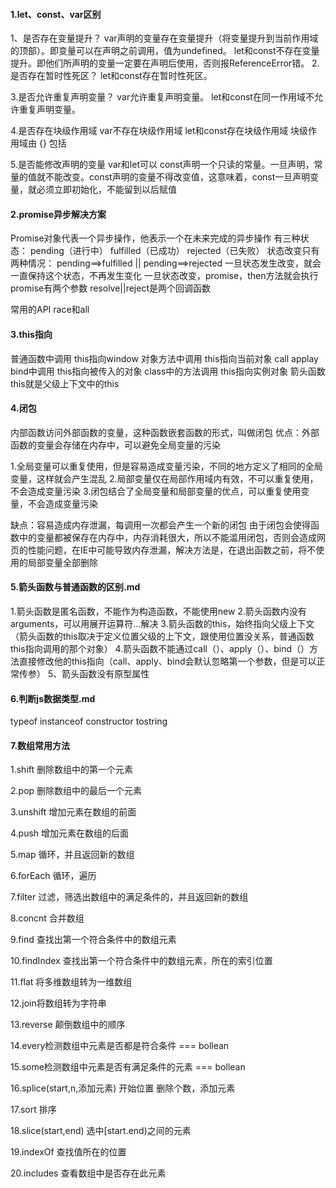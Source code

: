#### 1.let、const、var区别

1、是否存在变量提升？
	var声明的变量存在变量提升（将变量提升到当前作用域的顶部）。即变量可以在声明之前调用，值为undefined。
	let和const不存在变量提升。即他们所声明的变量一定要在声明后使用，否则报ReferenceError错。
2.是否存在暂时性死区？
let和const存在暂时性死区。

3.是否允许重复声明变量？
var允许重复声明变量。
let和const在同一作用域不允许重复声明变量。

4.是否存在块级作用域
var不存在块级作用域
let和const存在块级作用域
 块级作用域由 {} 包括

5.是否能修改声明的变量
var和let可以
const声明一个只读的常量。一旦声明，常量的值就不能改变。const声明的变量不得改变值，这意味着，const一旦声明变量，就必须立即初始化，不能留到以后赋值



#### 2.promise异步解决方案

Promise对象代表一个异步操作，他表示一个在未来完成的异步操作
有三种状态：  pending（进行中）  fulfilled（已成功） rejected（已失败）
状态改变只有两种情况： pending==>fulfilled  ||  pending==>rejected
一旦状态发生改变，就会一直保持这个状态，不再发生变化
一旦状态改变，promise，then方法就会执行
promise有两个参数 resolve||reject是两个回调函数

常用的API  race和all



#### 3.this指向

普通函数中调用 this指向window
对象方法中调用 this指向当前对象
call applay bind中调用 this指向被传入的对象
class中的方法调用 this指向实例对象
箭头函数 this就是父级上下文中的this



#### 4.闭包

内部函数访问外部函数的变量，这种函数嵌套函数的形式，叫做闭包
优点：外部函数的变量会存储在内存中，可以避免全局变量的污染

1.全局变量可以重复使用，但是容易造成变量污染，不同的地方定义了相同的全局变量，这样就会产生混乱
2.局部变量仅在局部作用域内有效，不可以重复使用，不会造成变量污染
3.闭包结合了全局变量和局部变量的优点，可以重复使用变量，不会造成变量污染

缺点：容易造成内存泄漏，每调用一次都会产生一个新的闭包
由于闭包会使得函数中的变量都被保存在内存中，内存消耗很大，所以不能滥用闭包，否则会造成网页的性能问题，在IE中可能导致内存泄漏，解决方法是，在退出函数之前，将不使用的局部变量全部删除





#### 5.箭头函数与普通函数的区别.md

1.箭头函数是匿名函数，不能作为构造函数，不能使用new
2.箭头函数内没有arguments，可以用展开运算符...解决
3.箭头函数的this，始终指向父级上下文（箭头函数的this取决于定义位置父级的上下文，跟使用位置没关系，普通函数this指向调用的那个对象）
4.箭头函数不能通过call（）、apply（）、bind（）方法直接修改他的this指向（call、apply、bind会默认忽略第一个参数，但是可以正常传参）
5、箭头函数没有原型属性



#### 6.判断js数据类型.md

typeof
instanceof
constructor
tostring



#### 7.数组常用方法

1.shift 删除数组中的第一个元素

2.pop 删除数组中的最后一个元素

3.unshift 增加元素在数组的前面

4.push 增加元素在数组的后面

5.map 循环，并且返回新的数组

6.forEach 循环，遍历

7.filter 过滤，筛选出数组中的满足条件的，并且返回新的数组

8.concnt 合并数组

9.find 查找出第一个符合条件中的数组元素

10.findIndex 查找出第一个符合条件中的数组元素，所在的索引位置

11.flat 将多维数组转为一维数组

12.join将数组转为字符串

13.reverse 颠倒数组中的顺序

14.every检测数组中元素是否都是符合条件 === bollean

15.some检测数组中元素是否有满足条件的元素 === bollean

16.splice(start,n,添加元素) 开始位置 删除个数，添加元素

17.sort 排序

18.slice(start,end) 选中[start.end)之间的元素

19.indexOf 查找值所在的位置

20.includes 查看数组中是否存在此元素